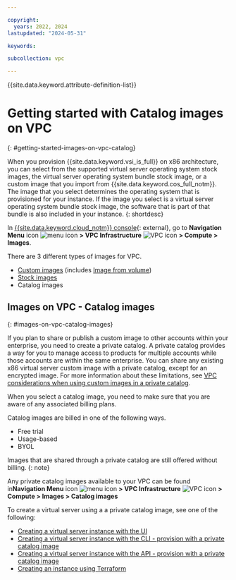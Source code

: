 ```yaml
---

copyright:
  years: 2022, 2024
lastupdated: "2024-05-31"

keywords:

subcollection: vpc

---
```


{{site.data.keyword.attribute-definition-list}}

# Getting started with Catalog images on VPC
{: #getting-started-images-on-vpc-catalog}

When you provision {{site.data.keyword.vsi_is_full}} on x86 architecture, you can select from the supported virtual server operating system stock images, the virtual server operating system bundle stock image, or a custom image that you import from {{site.data.keyword.cos_full_notm}}. The image that you select determines the operating system that is provisioned for your instance. If the image you select is a virtual server operating system bundle stock image, the software that is part of that bundle is also included in your instance.
{: shortdesc}

In [{{site.data.keyword.cloud_notm}} console](/login){: external}, go to **Navigation Menu** icon ![menu icon](../../icons/icon_hamburger.svg) **> VPC Infrastructure** ![VPC icon](../../icons/vpc.svg) **> Compute > Images**.

There are 3 different types of images for VPC.
* [Custom images](/docs/vpc?topic=vpc-planning-custom-images) (includes [Image from volume](/docs/vpc?topic=vpc-image-from-volume-vpc))
* [Stock images](/docs/vpc?topic=vpc-getting-started-images-on-vpc-stock&interface=api)
* Catalog images

## Images on VPC - Catalog images
{: #images-on-vpc-catalog-images}

If you plan to share or publish a custom image to other accounts within your enterprise, you need to create a private catalog. A private catalog provides a way for you to manage access to products for multiple accounts while those accounts are within the same enterprise. You can share any existing x86 virtual server custom image with a private catalog, except for an encrypted image. For more information about these limitations, see [VPC considerations when using custom images in a private catalog](/docs/vpc?topic=vpc-custom-image-cloud-private-catalog&interface=api).

When you select a catalog image, you need to make sure that you are aware of any associated billing plans.

Catalog images are billed in one of the following ways.

* Free trial
* Usage-based
* BYOL

Images that are shared through a private catalog are still offered without billing.
{: note}

Any private catalog images available to your VPC can be found in**Navigation Menu** icon ![menu icon](../icons/icon_hamburger.svg) **> VPC Infrastructure** ![VPC icon](../../icons/vpc.svg) **> Compute > Images > Catalog images**

To create a virtual server using a a private catalog image, see one of the following:
* [Creating a virtual server instance with the UI](/docs/vpc?topic=vpc-creating-virtual-servers&interface=ui#creating-virtual-servers-ui)
* [Creating a virtual server instance with the CLI - provision with a private catalog image](/docs/vpc?topic=vpc-creating-virtual-servers&interface=cli#instance-create-from-private-catalog-image-cli)
* [Creating a virtual server instance with the API - provision with a private catalog image](/docs/vpc?topic=vpc-creating-virtual-servers&interface=api#create-instance-private-catalog-image-api)
* [Creating an instance using Terraform](/docs/vpc?topic=vpc-creating-virtual-servers&interface=terraform#create-instance-using-terraform)
